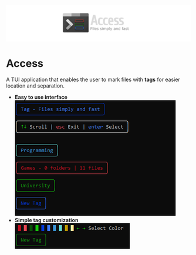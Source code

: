 ![alt](banner.png)

# Access

A TUI application that enables the user to mark files with **tags** for easier location and separation.
- **Easy to use interface**
![alt text](image.png)
- **Simple tag customization**
![alt text](image-1.png)